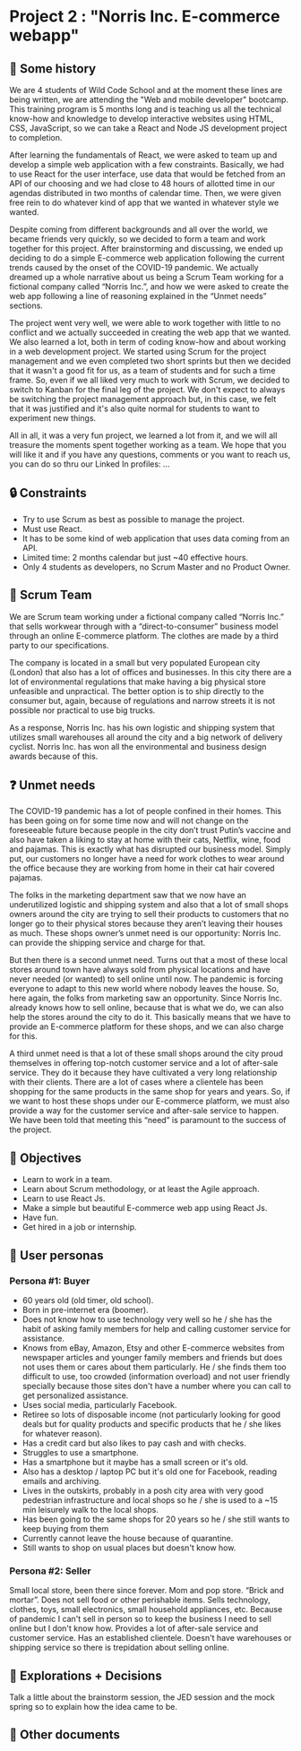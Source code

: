 # Project 2 : "Norris Inc. E-commerce webapp"
## :seedling: Some history
We are 4 students of Wild Code School and at the moment these lines are being written, we are attending the "Web and mobile developer" bootcamp. This training program is 5 months long and is teaching us all the technical know-how and knowledge to develop interactive websites using HTML, CSS, JavaScript, so we can take a React and Node JS development project to completion.

After learning the fundamentals of React, we were asked to team up and develop a simple web application with a few constraints. Basically, we had to use React for the user interface, use data that would be fetched from an API of our choosing and we had close to 48 hours of allotted time in our agendas distributed in two months of calendar time. Then, we were given free rein to do whatever kind of app that we wanted in whatever style we wanted.

Despite coming from different backgrounds and all over the world, we became friends very quickly, so we decided to form a team and work together for this project. After brainstorming and discussing, we ended up deciding to do a simple E-commerce web application following the current trends caused by the onset of the COVID-19 pandemic. We actually dreamed up a whole narrative about us being a Scrum Team working for a fictional company called “Norris Inc.”, and how we were asked to create the web app following a line of reasoning explained in the “Unmet needs” sections.

The project went very well, we were able to work together with little to no conflict and we actually succeeded in creating the web app that we wanted. We also learned a lot, both in term of coding know-how and about working in a web development project. We started using Scrum for the project management and we even completed two short sprints but then we decided that it wasn't a good fit for us, as a team of students and for such a time frame. So, even if we all liked very much to work with Scrum, we decided to switch to Kanban for the final leg of the project. We don't expect to always be switching the project management approach but, in this case, we felt that it was justified and it's also quite normal for students to want to experiment new things.

All in all, it was a very fun project, we learned a lot from it, and we will all treasure the moments spent together working as a team. We hope that you will like it and if you have any questions, comments or you want to reach us, you can do so thru our Linked In profiles:
…

## :lock: Constraints
- Try to use Scrum as best as possible to manage the project.
- Must use React.
- It has to be some kind of web application that uses data coming from an API.
- Limited time: 2 months calendar but just ~40 effective hours.
- Only 4 students as developers, no Scrum Master and no Product Owner.

## :rugby_football: Scrum Team
We are Scrum team working under a fictional company called “Norris Inc.” that sells workwear through with a “direct-to-consumer” business model through an online E-commerce platform. The clothes are made by a third party to our specifications.

The company is located in a small but very populated European city (London) that also has a lot of offices and businesses. In this city there are a lot of environmental regulations that make having a big physical store unfeasible and unpractical. The better option is to ship directly to the consumer but, again, because of regulations and narrow streets it is not possible nor practical to use big trucks.

As a response, Norris Inc. has his own logistic and shipping system that utilizes small warehouses all around the city and a big network of delivery cyclist. Norris Inc. has won all the environmental and business design awards because of this.

## :question: Unmet needs
The COVID-19 pandemic has a lot of people confined in their homes. This has been going on for some time now and will not change on the foreseeable future because people in the city don’t trust Putin’s vaccine and also have taken a liking to stay at home with their cats, Netflix, wine, food and pajamas. This is exactly what has disrupted our business model. Simply put, our customers no longer have a need for work clothes to wear around the office because they are working from home in their cat hair covered pajamas.

The folks in the marketing department saw that we now have an underutilized logistic and shipping system and also that a lot of small shops owners around the city are trying to sell their products to customers that no longer go to their physical stores because they aren’t leaving their houses as much. These shops owner’s unmet need is our opportunity: Norris Inc. can provide the shipping service and charge for that.

But then there is a second unmet need. Turns out that a most of these local stores around town have always sold from physical locations and have never needed (or wanted) to sell online until now. The pandemic is forcing everyone to adapt to this new world where nobody leaves the house. So, here again, the folks from marketing saw an opportunity. Since Norris Inc. already knows how to sell online, because that is what we do, we can also help the stores around the city to do it. This basically means that we have to provide an E-commerce platform for these shops, and we can also charge for this.

A third unmet need is that a lot of these small shops around the city proud themselves in offering top-notch customer service and a lot of after-sale service. They do it because they have cultivated a very long relationship with their clients. There are a lot of cases where a clientele has been shopping for the same products in the same shop for years and years. So, if we want to host these shops under our E-commerce platform, we must also provide a way for the customer service and after-sale service to happen. We have been told that meeting this “need” is paramount to the success of the project.

## :money_with_wings: Objectives
- Learn to work in a team.
- Learn about Scrum methodology, or at least the Agile approach.
- Learn to use React Js.
- Make a simple but beautiful E-commerce web app using React Js.
- Have fun.
- Get hired in a job or internship.

## :walking: User personas
### Persona #1: Buyer
- 60 years old (old timer, old school).
- Born in pre-internet era (boomer).
- Does not know how to use technology very well so he / she has the habit of asking family members for help and calling customer service for assistance.
- Knows from eBay, Amazon, Etsy and other E-commerce websites from newspaper articles and younger family members and friends but does not uses them or cares about them particularly. He / she finds them too difficult to use, too crowded (information overload) and not user friendly specially because those sites don't have a number where you can call to get personalized assistance.
- Uses social media, particularly Facebook.
- Retiree so lots of disposable income (not particularly looking for good deals but for quality products and specific products that he / she likes for whatever reason).
- Has a credit card but also likes to pay cash and with checks.
- Struggles to use a smartphone.
- Has a smartphone but it maybe has a small screen or it's old.
- Also has a desktop / laptop PC but it's old one for Facebook, reading emails and archiving.
- Lives in the outskirts, probably in a posh city area with very good pedestrian infrastructure and local shops so he / she is used to a ~15 min leisurely walk to the local shops.
- Has been going to the same shops for 20 years so he / she still wants to keep buying from them
- Currently cannot leave the house because of quarantine.
- Still wants to shop on usual places but doesn't know how.

### Persona #2: Seller
Small local store, been there since forever.
Mom and pop store.
“Brick and mortar”.
Does not sell food or other perishable items.
Sells technology, clothes, toys, small electronics, small household appliances, etc. 
Because of pandemic I can't sell in person so to keep the business I need to sell online but I don't know how.
Provides a lot of after-sale service and customer service.
Has an established clientele.
Doesn't have warehouses or shipping service so there is trepidation about selling online.

## :brain: Explorations + Decisions
Talk a little about the brainstorm session, the JED session and the mock spring so to explain how the idea came to be.

## :link: Other documents
